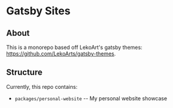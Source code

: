 # Gatsby Sites

## About

This is a monorepo based off LekoArt's gatsby themes: https://github.com/LekoArts/gatsby-themes. 

## Structure

Currently, this repo contains:

* `packages/personal-website` -- My personal website showcase

